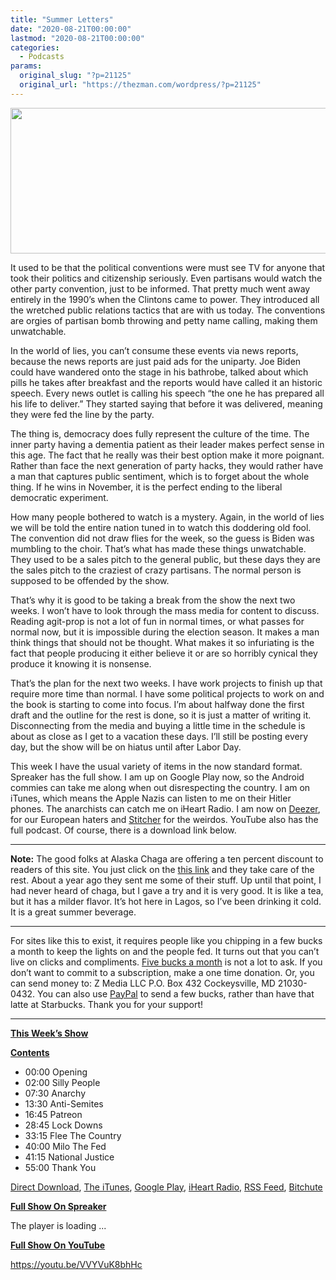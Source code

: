 ```yaml
---
title: "Summer Letters"
date: "2020-08-21T00:00:00"
lastmod: "2020-08-21T00:00:00"
categories:
  - Podcasts
params:
  original_slug: "?p=21125"
  original_url: "https://thezman.com/wordpress/?p=21125"
---
```


[<img
src="http://thezman.com/wordpress/wp-content/uploads/2018/01/Power-Hour.png"
decoding="async" width="600" height="233" />](http://thezman.com/wordpress/wp-content/uploads/2018/01/Power-Hour.png)

It used to be that the political conventions were must see TV for anyone
that took their politics and citizenship seriously. Even partisans would
watch the other party convention, just to be informed. That pretty much
went away entirely in the 1990’s when the Clintons came to power. They
introduced all the wretched public relations tactics that are with us
today. The conventions are orgies of partisan bomb throwing and petty
name calling, making them unwatchable.

In the world of lies, you can’t consume these events via news reports,
because the news reports are just paid ads for the uniparty. Joe Biden
could have wandered onto the stage in his bathrobe, talked about which
pills he takes after breakfast and the reports would have called it an
historic speech. Every news outlet is calling his speech “the one he has
prepared all his life to deliver.” They started saying that before it
was delivered, meaning they were fed the line by the party.

The thing is, democracy does fully represent the culture of the time.
The inner party having a dementia patient as their leader makes perfect
sense in this age. The fact that he really was their best option make it
more poignant. Rather than face the next generation of party hacks, they
would rather have a man that captures public sentiment, which is to
forget about the whole thing. If he wins in November, it is the perfect
ending to the liberal democratic experiment.

How many people bothered to watch is a mystery. Again, in the world of
lies we will be told the entire nation tuned in to watch this doddering
old fool. The convention did not draw flies for the week, so the guess
is Biden was mumbling to the choir. That’s what has made these things
unwatchable. They used to be a sales pitch to the general public, but
these days they are the sales pitch to the craziest of crazy partisans.
The normal person is supposed to be offended by the show.

That’s why it is good to be taking a break from the show the next two
weeks. I won’t have to look through the mass media for content to
discuss. Reading agit-prop is not a lot of fun in normal times, or what
passes for normal now, but it is impossible during the election season.
It makes a man think things that should not be thought. What makes it so
infuriating is the fact that people producing it either believe it or
are so horribly cynical they produce it knowing it is nonsense.

That’s the plan for the next two weeks. I have work projects to finish
up that require more time than normal. I have some political projects to
work on and the book is starting to come into focus. I’m about halfway
done the first draft and the outline for the rest is done, so it is just
a matter of writing it. Disconnecting from the media and buying a little
time in the schedule is about as close as I get to a vacation these
days. I’ll still be posting every day, but the show will be on hiatus
until after Labor Day.

This week I have the usual variety of items in the now standard format.
Spreaker has the full show. I am up on Google Play now, so the Android
commies can take me along when out disrespecting the country. I am on
iTunes, which means the Apple Nazis can listen to me on their Hitler
phones. The anarchists can catch me on iHeart Radio. I am now on
<a href="https://www.deezer.com/show/623032" rel="noopener noreferrer"
target="_blank">Deezer</a>, for our European haters and <a
href="https://www.stitcher.com/podcast/the-z-blog-power-hour?refid=stpr"
rel="noopener noreferrer" target="_blank">Stitcher</a> for the weirdos.
YouTube also has the full podcast. Of course, there is a download link
below.

------------------------------------------------------------------------

**Note:** The good folks at Alaska Chaga are offering a ten percent
discount to readers of this site. You just click on the
<a href="https://alaskachaga.us/discount/ZMAN" rel="noopener noreferrer"
target="_blank">this link</a> and they take care of the rest. About a
year ago they sent me some of their stuff. Up until that point, I had
never heard of chaga, but I gave a try and it is very good. It is like a
tea, but it has a milder flavor. It’s hot here in Lagos, so I’ve been
drinking it cold. It is a great summer beverage.

------------------------------------------------------------------------

For sites like this to exist, it requires people like you chipping in a
few bucks a month to keep the lights on and the people fed. It turns out
that you can’t live on clicks and compliments.
<a href="https://www.subscribestar.com/the-z-blog"
rel="noopener noreferrer" target="_blank">Five bucks a month</a> is not
a lot to ask. If you don’t want to commit to a subscription, make a one
time donation. Or, you can send money to: Z Media LLC P.O. Box 432
Cockeysville, MD 21030-0432. You can also use <a
href="https://www.paypal.com/cgi-bin/webscr?cmd=_s-xclick&amp;hosted_button_id=UDAS2Q8JYA6CN&amp;source=url"
rel="noopener noreferrer" target="_blank">PayPal</a> to send a few
bucks, rather than have that latte at Starbucks. Thank you for your
support!

------------------------------------------------------------------------

**<u>This Week’s Show</u>**

**<u>Contents</u>**

-   00:00 Opening
-   02:00 Silly People
-   07:30 Anarchy
-   13:30 Anti-Semites
-   16:45 Patreon
-   28:45 Lock Downs
-   33:15 Flee The Country
-   40:00 Milo The Fed
-   41:15 National Justice
-   55:00 Thank You

<a href="https://api.spreaker.com/v2/episodes/40431020/download.mp3"
rel="noopener noreferrer" target="_blank">Direct Download</a>, <a
href="https://itunes.apple.com/us/podcast/the-z-blog-power-hour/id1262799640?mt=2"
rel="noopener noreferrer" target="_blank">The iTunes</a>, <a
href="https://podcasts.google.com/?feed=aHR0cHM6Ly93d3cuc3ByZWFrZXIuY29tL3Nob3cvMjU4OTY1Ny9lcGlzb2Rlcy9mZWVk"
rel="noopener noreferrer" target="_blank">Google Play</a>, <a href="https://www.iheart.com/podcast/the-z-blog-power-hour-29246491/"
rel="noopener noreferrer" target="_blank">iHeart Radio,</a>
<a href="https://www.spreaker.com/show/2589657/episodes/feed"
rel="noopener noreferrer" target="_blank">RSS Feed</a>,
<a href="https://www.bitchute.com/channel/OfDOhe43n3QL/"
rel="noopener noreferrer" target="_blank">Bitchute</a>

**<u>Full Show On Spreaker</u>**

The player is loading ...

<span class="widget_spinner dark"></span>

**<u>Full Show On YouTube</u>**

https://youtu.be/VVYVuK8bhHc
